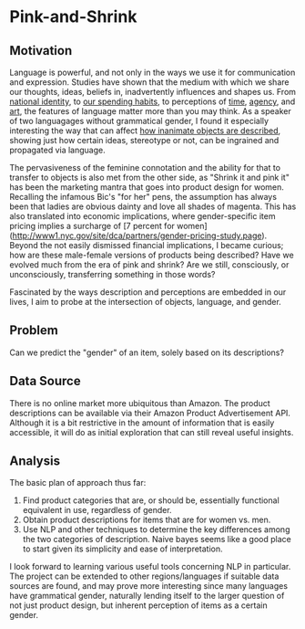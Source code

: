 # Pink-and-Shrink

## Motivation
Language is powerful, and not only in the ways we use it for communication and expression. Studies have shown that the medium with which we share our thoughts, ideas, beliefs in, inadvertently influences and shapes us. From [national identity](https://www.npr.org/sections/parallels/2017/09/29/554327011/for-catalonias-separatists-language-is-the-key-to-identity), to [our spending habits](http://www.anderson.ucla.edu/faculty/keith.chen/papers/LanguageWorkingPaper.pdf), to perceptions of [time](http://journals.sagepub.com/doi/abs/10.1177/0956797610386621), [agency](https://www.frontiersin.org/articles/10.3389/fpsyg.2010.00162/full), and [art](https://www.frontiersin.org/articles/10.3389/fpsyg.2010.00244/full), the features of language matter more than you may think. As a speaker of two languagages without grammatical gender, I found it especially interesting the way that can affect [how inanimate objects are described](https://web.stanford.edu/class/linguist156/Boroditsky_ea_2003.pdf), showing just how certain ideas, stereotype or not, can be ingrained and propagated via language.

The pervasiveness of the feminine connotation and the ability for that to transfer to objects is also met from the other side, as "Shrink it and pink it" has been the marketing mantra that goes into product design for women. Recalling the infamous Bic's "for her" pens, the assumption has always been that ladies are obvious dainty and love all shades of magenta. This has also translated into economic implications, where gender-specific item pricing implies a surcharge of [7 percent for women] (http://www1.nyc.gov/site/dca/partners/gender-pricing-study.page). Beyond the not easily dismissed financial implications, I became curious; how are these male-female versions of products being described? Have we evolved much from the era of pink and shrink? Are we still, consciously, or unconsciously, transferring something in those words?

Fascinated by the ways description and perceptions are embedded in our lives, I aim to probe at the intersection of objects, language, and gender.


## Problem
Can we predict the "gender" of an item, solely based on its descriptions?

## Data Source
There is no online market more ubiquitous than Amazon. The product descriptions can be available via their Amazon Product Advertisement API. Although it is a bit restrictive in the amount of information that is easily accessible, it will do as initial exploration that can still reveal useful insights.

## Analysis
The basic plan of approach thus far:

1. Find product categories that are, or should be, essentially functional equivalent in use, regardless of gender.
2. Obtain product descriptions for items that are for women vs. men.
2. Use NLP and other techniques to determine the key differences among the two categories of description. Naive bayes seems like a good place to start given its simplicity and ease of interpretation.

I look forward to learning various useful tools concerning NLP in particular. The project can be extended to other regions/languages if suitable data sources are found, and may prove more interesting since many languages have grammatical gender, naturally lending itself to the larger question of not just product design, but inherent perception of items as a certain gender. 
